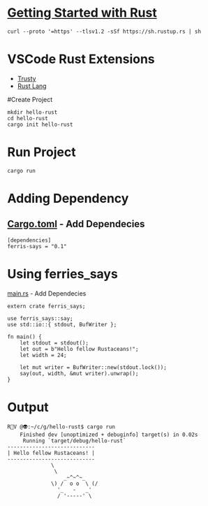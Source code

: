 
# [Getting Started with Rust](https://www.rust-lang.org/learn/get-started)

```
curl --proto '=https' --tlsv1.2 -sSf https://sh.rustup.rs | sh
```
# VSCode Rust Extensions

- [Trusty](https://marketplace.visualstudio.com/items?itemName=polypus74.trusty-rusty-snippets)
- [Rust Lang](https://marketplace.visualstudio.com/items?itemName=rust-lang.rust)

#Create Project
```
mkdir hello-rust
cd hello-rust
cargo init hello-rust
```

# Run Project
```
cargo run
```


# Adding Dependency

[Cargo.toml](Cargo.toml) - Add Dependecies
----------
```
[dependencies]
ferris-says = "0.1"
```

# Using ferries_says

[main.rs](src\main.rs) - Add Dependecies

```
extern crate ferris_says;

use ferris_says::say;
use std::io::{ stdout, BufWriter };

fn main() {
    let stdout = stdout();
    let out = b"Hello fellow Rustaceans!";
    let width = 24;

    let mut writer = BufWriter::new(stdout.lock());
    say(out, width, &mut writer).unwrap();
}
```

# Output

```
R🤡V @👽:~/c/g/hello-rust$ cargo run                                 
    Finished dev [unoptimized + debuginfo] target(s) in 0.02s
     Running `target/debug/hello-rust`
----------------------------
| Hello fellow Rustaceans! |
----------------------------
              \
               \
                  _~^~^~_
              \) /  o o  \ (/
                '_   -   _'
                / '-----' \
```
